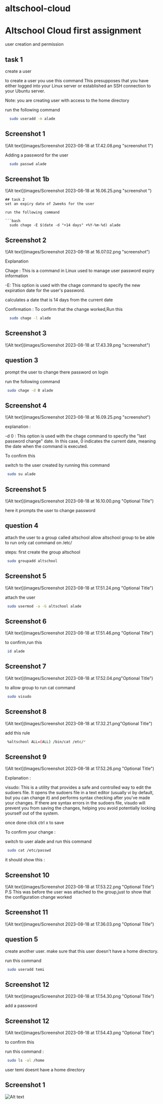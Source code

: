 # altschool-cloud


# Altschool Cloud first assignment

user creation and permission




## task 1

create a user

to create a user you use this command
This presupposes that you have either logged into your Linux server or established an SSH connection to your Ubuntu server.


Note: you are creating user with access to the home directory





 run the following command

```bash
  sudo useradd -m alade
```


## Screenshot 1

![Alt text](images/Screenshot 2023-08-18 at 17.42.08.png "screenshot 1")


Adding a password for the user


```bash
  sudo passwd alade
```

## Screenshot 1b

![Alt text](images/Screenshot 2023-08-18 at 16.06.25.png "screenshot ")


```
## task 2
set an expiry date of 2weeks for the user

run the following command

```bash
  sudo chage -E $(date -d "+14 days" +%Y-%m-%d) alade
```

## Screenshot 2

![Alt text](images/Screenshot 2023-08-18 at 16.07.02.png "screenshot")

Explanation

Chage : This is a command in Linux used to manage user password expiry information

-E: This option is used with the chage command to specify the new expiration date for the user's password.

calculates a date that is 14 days from the current date

Confirmation :
To confirm that the change worked,Run this

```bash
  sudo chage -l alade
```

## Screenshot 3

![Alt text](images/Screenshot 2023-08-18 at 17.43.39.png "screenshot")

## question 3

prompt the user to change there password on login

run the following command

```bash
 sudo chage -d 0 alade

```

## Screenshot 4

![Alt text](images/Screenshot 2023-08-18 at 16.09.25.png "screenshot")

explanation :

-d 0 : This option is used with the chage command to specify the "last password change" date. In this case, 0 indicates the current date, meaning the date when the command is executed.

To confirm this

switch to the user created by running this command

```bash
 sudo su alade

```

## Screenshot 5

![Alt text](images/Screenshot 2023-08-18 at 16.10.00.png "Optional Title")

here it prompts the user to change password
## question 4

attach the user to a group called altschool
allow altschool group to be able to run only cat command on /etc/

steps:
first create the group altschool

```bash
 sudo groupadd altschool

```
## Screenshot 5

![Alt text](images/Screenshot 2023-08-18 at 17.51.24.png "Optional Title")

attach the user

```bash
 sudo usermod -a -G altschool alade

```

## Screenshot 6

![Alt text](images/Screenshot 2023-08-18 at 17.51.46.png "Optional Title")

to confirm,run this

```bash
 id alade

```

## Screenshot 7

![Alt text](Images/Screenshot 2023-08-18 at 17.52.04.png"Optional Title")

to allow group to run cat command

```bash
 sudo visudo

```
## Screenshot 8

![Alt text](Images/Screenshot 2023-08-18 at 17.32.21.png"Optional Title")

add this rule

```bash
 %altschool ALL=(ALL) /bin/cat /etc/*


```

## Screenshot 9

![Alt text](Images/Screenshot 2023-08-18 at 17.52.26.png "Optional Title")

Explanation :

visudo: This is a utility that provides a safe and controlled way to edit the sudoers file. It opens the sudoers file in a text editor (usually vi by default, but you can change it) and performs syntax checking after you've made your changes. If there are syntax errors in the sudoers file, visudo will prevent you from saving the changes, helping you avoid potentially locking yourself out of the system.

once done click ctrl x to save

To confirm your change :

switch to user alade and run this command

```bash
 sudo cat /etc/passwd

```

it should show this :

## Screenshot 10

![Alt text](images/Screenshot 2023-08-18 at 17.53.22.png "Optional Title")
P.S
This was before the user was attached to the group,just to show that the configuration change worked

## Screenshot 11

![Alt text](images/Screenshot 2023-08-18 at 17.36.03.png "Optional Title")





## question 5

create another user. make sure that this user doesn't have a home directory.

run this command

```bash
 sudo useradd temi

```

## Screenshot 12

![Alt text](images/Screenshot 2023-08-18 at 17.54.30.png "Optional Title")

add a password

## Screenshot 12

![Alt text](images/Screenshot 2023-08-18 at 17.54.43.png "Optional Title")

to confirm this

run this command :

```bash
 sudo ls -al /home

```

user temi doesnt have a home directory

## Screenshot 1

![Alt text](/relative/path/to/img.jpg?raw=true "Optional Title")